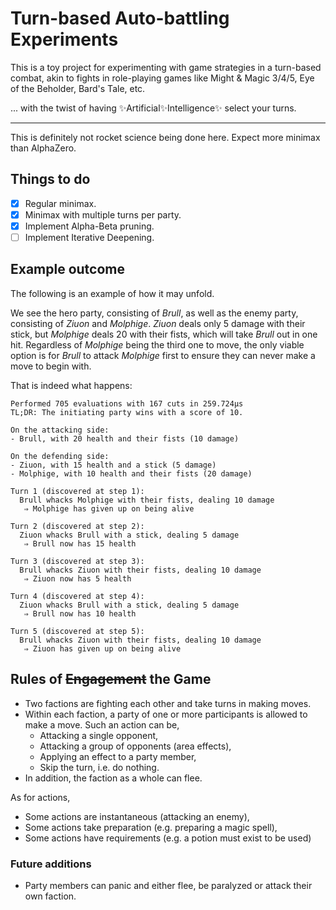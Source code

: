 # Turn-based Auto-battling Experiments

This is a toy project for experimenting with game strategies in a turn-based combat,
akin to fights in role-playing games like Might & Magic 3/4/5, Eye of the Beholder,
Bard's Tale, etc.

... with the twist of having ✨Artificial✨Intelligence✨ select your turns.

---

This is definitely not rocket science being done here. Expect more minimax than AlphaZero.

## Things to do

- [x] Regular minimax.
- [x] Minimax with multiple turns per party.
- [x] Implement Alpha-Beta pruning.
- [ ] Implement Iterative Deepening.

## Example outcome

The following is an example of how it may unfold.

We see the hero party, consisting of _Brull_, as well as the enemy party, consisting of _Ziuon_ and _Molphige_. 
_Ziuon_ deals only 5 damage with their stick, but _Molphige_ deals 20 with their fists, which will take
_Brull_ out in one hit. Regardless of _Molphige_ being the third one to move, the only viable option is
for _Brull_ to attack _Molphige_ first to ensure they can never make a move to begin with.

That is indeed what happens:

```
Performed 705 evaluations with 167 cuts in 259.724µs
TL;DR: The initiating party wins with a score of 10.

On the attacking side:
- Brull, with 20 health and their fists (10 damage)

On the defending side:
- Ziuon, with 15 health and a stick (5 damage)
- Molphige, with 10 health and their fists (20 damage)

Turn 1 (discovered at step 1):
  Brull whacks Molphige with their fists, dealing 10 damage
   ⇒ Molphige has given up on being alive

Turn 2 (discovered at step 2):
  Ziuon whacks Brull with a stick, dealing 5 damage
   ⇒ Brull now has 15 health

Turn 3 (discovered at step 3):
  Brull whacks Ziuon with their fists, dealing 10 damage
   ⇒ Ziuon now has 5 health

Turn 4 (discovered at step 4):
  Ziuon whacks Brull with a stick, dealing 5 damage
   ⇒ Brull now has 10 health

Turn 5 (discovered at step 5):
  Brull whacks Ziuon with their fists, dealing 10 damage
   ⇒ Ziuon has given up on being alive
```

## Rules of ~~Engagement~~ the Game

- Two factions are fighting each other and take turns
  in making moves.
- Within each faction, a party of one or more participants
  is allowed to make a move. Such an action can be,
  - Attacking a single opponent,
  - Attacking a group of opponents (area effects),
  - Applying an effect to a party member,
  - Skip the turn, i.e. do nothing.
- In addition, the faction as a whole can flee.
 
As for actions,

- Some actions are instantaneous (attacking an enemy),
- Some actions take preparation (e.g. preparing a magic spell),
- Some actions have requirements (e.g. a potion must exist to be used)

### Future additions

- Party members can panic and either flee, be paralyzed or attack their own faction.
